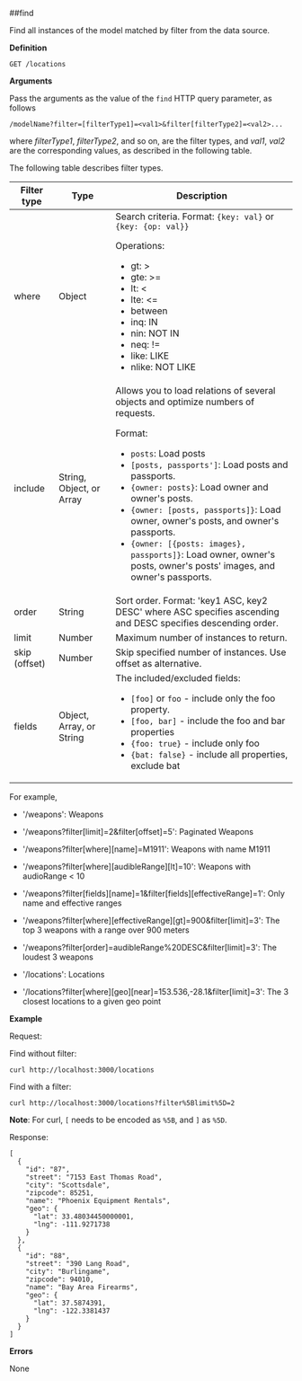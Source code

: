 ##find

Find all instances of the model matched by filter from the data source.

**Definition**

    GET /locations

**Arguments**

Pass the arguments as the value of the `find` HTTP query parameter, as follows

    /modelName?filter=[filterType1]=<val1>&filter[filterType2]=<val2>...

where *filterType1*, *filterType2*, and so on, are the filter types, and *val1*, *val2* are the corresponding
values, as described in the following table.

The following table describes filter types.

<table>
<thead><tr>
<th>Filter type</th>
<th>Type</th>
<th>Description</th>
</tr></thead>
<tbody>
<tr>
<td>where</td>
<td>Object</td>
<td>Search criteria. Format: <code>{key: val}</code> or <code>{key: {op: val}}</code>  
<p>Operations:</p>
<ul>
<li>gt: &gt;</li>
<li>gte: &gt;=</li>
<li>lt: &lt;</li>
<li>lte: &lt;=</li>
<li>between</li>
<li>inq: IN</li>
<li>nin: NOT IN</li>
<li>neq: !=</li>
<li>like: LIKE</li>
<li>nlike: NOT LIKE</li>
</ul>
</td>
</tr>
<tr>
<td>include</td>
<td>String, Object, or Array</td>
<td>Allows you to load relations of several objects and optimize numbers of requests.
<p>Format:</p>
<ul>
<li><code>posts</code>: Load posts</li>
<li><code>[posts, passports']</code>: Load posts and passports.</li>
<li><code>{owner: posts}</code>: Load owner and owner's posts.</li>
<li><code>{owner: [posts, passports]}</code>: Load owner, owner's posts, and owner's passports.</li>
<li><code>{owner: [{posts: images}, passports]}</code>: Load owner, owner's posts, owner's posts' images, and owner's passports.</li>
</ul>
</td>
</tr>
<tr>
<td>order</td>
<td>String</td>
<td>Sort order.  Format: 'key1 ASC, key2 DESC' where ASC specifies ascending and DESC specifies descending order.</td>
</tr>
<tr>
<td>limit</td>
<td>Number</td>
<td>Maximum number of instances to return.</td>
</tr>
<tr>
<td>skip (offset)</td>
<td>Number</td>
<td>Skip specified number of instances.  Use offset as alternative.</td>
</tr>
<tr>
<td>fields</td>
<td>Object, Array, or String</td>
<td>The included/excluded fields:
<ul>
<li>
<code>[foo]</code> or <code>foo</code> - include only the foo property.</li>
<li>
<code>[foo, bar]</code> - include the foo and bar properties</li>
<li>
<code>{foo: true}</code> - include only foo</li>
<li>
<code>{bat: false}</code> - include all properties, exclude bat</li>
</ul>
</td>
</tr>
</tbody>
</table>

For example,

 - '/weapons': Weapons
 - '/weapons?filter[limit]=2&filter[offset]=5': Paginated Weapons
 - '/weapons?filter[where][name]=M1911': Weapons with name M1911
 - '/weapons?filter[where][audibleRange][lt]=10': Weapons with audioRange < 10
 - '/weapons?filter[fields][name]=1&filter[fields][effectiveRange]=1': Only name and effective ranges
 - '/weapons?filter[where][effectiveRange][gt]=900&filter[limit]=3': The top 3 weapons with a range over 900 meters
 - '/weapons?filter[order]=audibleRange%20DESC&filter[limit]=3': The loudest 3 weapons

 - '/locations': Locations
 - '/locations?filter[where][geo][near]=153.536,-28.1&filter[limit]=3': The 3 closest locations to a given geo point


**Example**

Request:

Find without filter:

    curl http://localhost:3000/locations

Find with a filter:

    curl http://localhost:3000/locations?filter%5Blimit%5D=2

**Note**: For curl, `[` needs to be encoded as `%5B`, and `]` as `%5D`.

Response:

    [
      {
        "id": "87",
        "street": "7153 East Thomas Road",
        "city": "Scottsdale",
        "zipcode": 85251,
        "name": "Phoenix Equipment Rentals",
        "geo": {
          "lat": 33.48034450000001,
          "lng": -111.9271738
        }
      },
      {
        "id": "88",
        "street": "390 Lang Road",
        "city": "Burlingame",
        "zipcode": 94010,
        "name": "Bay Area Firearms",
        "geo": {
          "lat": 37.5874391,
          "lng": -122.3381437
        }
      }
    ]

**Errors**

None

